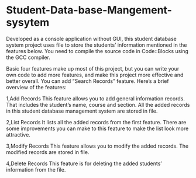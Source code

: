 # Student-Data-base-Mangement-sysytem
Developed as a console application without GUI, this student database system project uses file to store the students’ information mentioned in the features below. You need to compile the source code in Code::Blocks using the GCC compiler. 

Basic four features make up most of this project, but you can write your own code to add more features, and make this project more effective and better overall. You can add “Search Records” feature. Here’s a brief overview of the features:

1,Add Records
This feature allows you to add general information records. That includes the student’s name, course and section. All the added records in this student database management system are stored in file.

2,List Records
It lists all the added records from the first feature. There are some improvements you can make to this feature to make the list look more attractive.

3,Modify Records
This feature allows you to modify the added records. The modified records are stored in file.

4,Delete Records
This feature is for deleting the added students’ information from the file.
